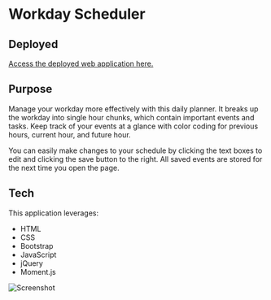 # Workday Scheduler

## Deployed

[Access the deployed web application here.](https://christinakerr.github.io/WorkdayScheduler/)

## Purpose

Manage your workday more effectively with this daily planner. It breaks up the workday into single hour chunks, which contain important events and tasks. Keep track of your events at a glance with color coding for previous hours, current hour, and future hour.

You can easily make changes to your schedule by clicking the text boxes to edit and clicking the save button to the right. All saved events are stored for the next time you open the page.

## Tech

This application leverages:

* HTML
* CSS
* Bootstrap
* JavaScript
* jQuery
* Moment.js

![Screenshot]()